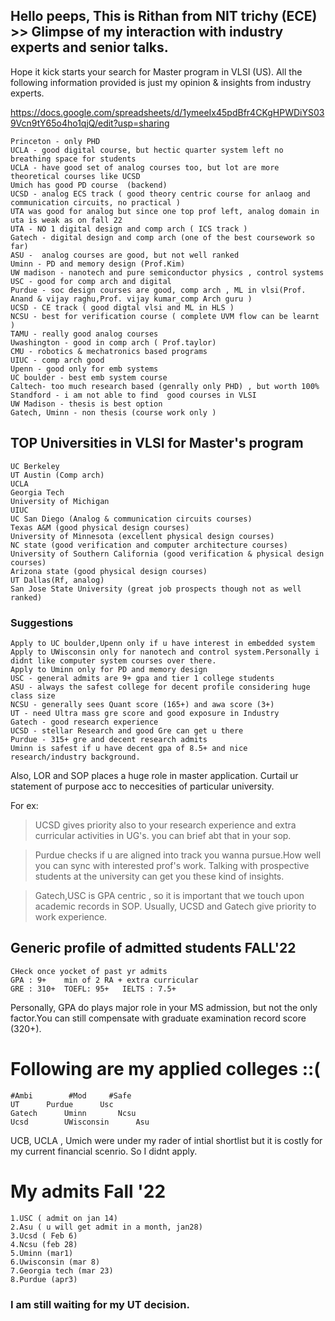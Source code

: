 ## Hello peeps, This is Rithan from NIT trichy (ECE) >> Glimpse of my interaction with industry experts and senior talks.
Hope it kick starts your search for Master program in VLSI (US).
All the following information provided is just my opinion & insights from industry experts.

https://docs.google.com/spreadsheets/d/1ymeeIx45pdBfr4CKgHPWDiYS039Vcn9tY65o4ho1qjQ/edit?usp=sharing

					
	Princeton - only PHD				
	UCLA - good digital course, but hectic quarter system left no breathing space for students
	UCLA - have good set of analog courses too, but lot are more theoretical courses like UCSD
	Umich has good PD course  (backend)				
	UCSD - analog ECS track ( good theory centric course for anlaog and communication circuits, no practical )				
	UTA was good for analog but since one top prof left, analog domain in uta is weak as on fall 22				
	UTA - NO 1 digital design and comp arch ( ICS track ) 				
	Gatech - digital design and comp arch (one of the best coursework so far)				
	ASU -  analog courses are good, but not well ranked			
	Uminn - PD and memory design (Prof.Kim)				
	UW madison - nanotech and pure semiconductor physics , control systems				
	USC - good for comp arch and digital				
	Purdue - soc design courses are good, comp arch , ML in vlsi(Prof. Anand & vijay raghu,Prof. vijay kumar_comp Arch guru ) 			
	UCSD - CE track ( good digtal vlsi and ML in HLS )				
	NCSU - best for verification course ( complete UVM flow can be learnt )				
	TAMU - really good analog courses				
	Uwashington - good in comp arch ( Prof.taylor)				
	CMU - robotics & mechatronics based programs				
	UIUC - comp arch good 				
	Upenn - good only for emb systems				
	UC boulder - best emb system course 				
	Caltech- too much research based (genrally only PHD) , but worth 100% 				
	Standford - i am not able to find  good courses in VLSI 				
	UW Madison - thesis is best option 				
	Gatech, Uminn - non thesis (course work only )				
					
          		
## TOP Universities in VLSI for Master's program
	
	UC Berkeley	
	UT Austin (Comp arch)	
	UCLA	
	Georgia Tech	
	University of Michigan	
	UIUC	
	UC San Diego (Analog & communication circuits courses)	
	Texas A&M (good physical design courses)	
	University of Minnesota (excellent physical design courses)	
	NC state (good verification and computer architecture courses)	
	University of Southern California (good verification & physical design courses)	
	Arizona state (good physical design courses)	
	UT Dallas(Rf, analog)	
	San Jose State University (great job prospects though not as well ranked)
	
### Suggestions				
	Apply to UC boulder,Upenn only if u have interest in embedded system 						
	Apply to UWisconsin only for nanotech and control system.Personally i didnt like computer system courses over there.				
	Apply to Uminn only for PD and memory design
	USC - general admits are 9+ gpa and tier 1 college students
	ASU - always the safest college for decent profile considering huge class size
	NCSU - generally sees Quant score (165+) and awa score (3+)
	UT - need Ultra mass gre score and good exposure in Industry
	Gatech - good research experience
	UCSD - stellar Research and good Gre can get u there
	Purdue - 315+ gre and decent research admits
	Uminn is safest if u have decent gpa of 8.5+ and nice research/industry background.
	
Also, LOR and SOP places a huge role in master application. Curtail ur statement of purpose acc to neccesities of particular university. 

For ex: 
> UCSD gives priority also to your research experience and extra curricular activities in UG's. you can brief abt that in your sop. 

> Purdue checks if u are aligned into track you wanna pursue.How well you can sync with interested prof's work. Talking with prospective students at the university can get you these kind of insights.

> Gatech,USC is GPA centric , so it is important that we touch upon academic records in SOP.
> Usually, UCSD and Gatech give priority to work experience.
	
## Generic profile of admitted students	FALL'22	
	CHeck once yocket of past yr admits		
	GPA : 9+	min of 2 RA + extra curricular	
	GRE : 310+	TOEFL: 95+   IELTS : 7.5+
	
Personally, GPA do plays major role in your MS admission, but not the only factor.You can still compensate with graduate examination record score (320+). 
	
# Following are my applied colleges ::(
								
	#Ambi	     #Mod	  #Safe	
	UT	    Purdue	    Usc	
	Gatech	    Uminn	    Ncsu	
	Ucsd	    UWisconsin      Asu	

UCB, UCLA , Umich were under my rader of intial shortlist but it is costly for my current financial scenrio. So I didnt apply.	
	
# My admits Fall '22
	1.USC ( admit on jan 14) 		
	2.Asu ( u will get admit in a month, jan28) 		
	3.Ucsd ( Feb 6) 		
	4.Ncsu (feb 28)		
	5.Uminn (mar1)		
	6.Uwisconsin (mar 8)		
	7.Georgia tech (mar 23)		
	8.Purdue (apr3)	

### I am still waiting for my UT decision.



